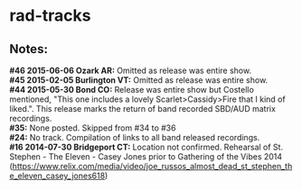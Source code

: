 # rad-tracks

## Notes:
<b>#46 2015-06-06 Ozark AR:</b> Omitted as release was entire show.<br>
<b>#45 2015-02-05 Burlington VT:</b> Omitted as release was entire show.<br>
<b>#44 2015-05-30 Bond CO:</b> Release was entire show but Costello mentioned, "This one includes a lovely Scarlet>Cassidy>Fire that I kind of liked.". This release marks the return of band recorded SBD/AUD matrix recordings.<br>
<b>#35:</b> None posted. Skipped from #34 to #36<br>
<b>#24:</b> No track. Compilation of links to all band released recordings.<br>
<b>#16 2014-07-30 Bridgeport CT:</b> Location not confirmed. Rehearsal of St. Stephen - The Eleven - Casey Jones prior to Gathering of the Vibes 2014 (https://www.relix.com/media/video/joe_russos_almost_dead_st_stephen_the_eleven_casey_jones618)<br>
